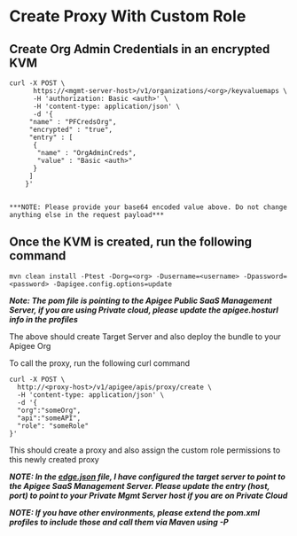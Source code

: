 # Create Proxy With Custom Role

## Create Org Admin Credentials in an encrypted KVM 
	
	curl -X POST \
		  https://<mgmt-server-host>/v1/organizations/<org>/keyvaluemaps \
		  -H 'authorization: Basic <auth>' \
		  -H 'content-type: application/json' \
		  -d '{   
		 "name" : "PFCredsOrg",
		 "encrypted" : "true",
		 "entry" : [ 
		  {
		   "name" : "OrgAdminCreds",
		   "value" : "Basic <auth>"
		  }
		 ]
		}'
	

	***NOTE: Please provide your base64 encoded value above. Do not change anything else in the request payload***

## Once the KVM is created, run the following command
	mvn clean install -Ptest -Dorg=<org> -Dusername=<username> -Dpassword=<password> -Dapigee.config.options=update

***Note: The pom file is pointing to the Apigee Public SaaS Management Server, if you are using Private cloud, 
	please update the apigee.hosturl info in the profiles***

The above should create Target Server and also deploy the bundle to your Apigee Org

To call the proxy, run the following curl command

```
curl -X POST \
  http://<proxy-host>/v1/apigee/apis/proxy/create \
  -H 'content-type: application/json' \
  -d '{
  "org":"someOrg",
  "api":"someAPI",
  "role": "someRole"
}'
```

This should create a proxy and also assign the custom role permissions to this newly created proxy

***NOTE: In the [edge.json](./edge.json) file, I have configured the target server to point to the Apigee SaaS Management Server.
Please update the entry (host, port) to point to your Private Mgmt Server host if you are on Private Cloud***

***NOTE: If you have other environments, please extend the pom.xml profiles to include those and call them via Maven using -P***